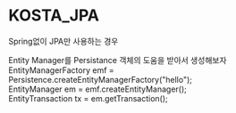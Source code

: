 # KOSTA_JPA
Spring없이 JPA만 사용하는 경우<br />

Entity Manager를 Persistance 객체의 도움을 받아서 생성해보자<br />
EntityManagerFactory emf = Persistence.createEntityManagerFactory("hello");<br />
EntityManager em = emf.createEntityManager();<br />
EntityTransaction tx = em.getTransaction();<br />
